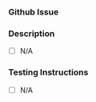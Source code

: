 <!-- Please title this PR with the following structure: -->
<!-- System(files changed)[Issue Number]: brief description of PR -- >
<!-- Example: Audio(sound fx)[#23]: Update game over sound -->

### Github Issue

<!-- Issue number this PR addresses -->

### Description

<!-- Brief description of what this PR changes -->

- [ ] N/A

### Testing Instructions

<!-- A list of steps of what you did to test locally -->

- [ ] N/A
